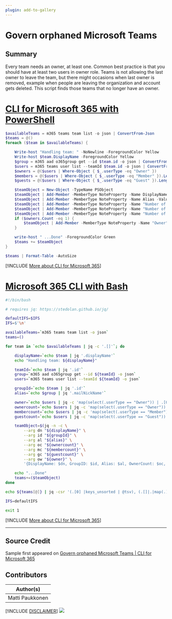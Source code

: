 ```yaml
---
plugin: add-to-gallery
---
```


# Govern orphaned Microsoft Teams

## Summary

Every team needs an owner, at least one. Common best practice is that you should have at least two users in owner role. Teams is not allowing the last owner to leave the team, but there might occasions when last owner is removed, example when people are leaving the organization and account gets deleted. This script finds those teams that no longer have an owner.
 
# [CLI for Microsoft 365 with PowerShell](#tab/cli-m365-ps)
```powershell
$availableTeams = m365 teams team list -o json | ConvertFrom-Json
$teams = @()
foreach ($team in $availableTeams) {

    Write-host "Handling team: " -NoNewline -ForegroundColor Yellow
    Write-host $team.DisplayName -ForegroundColor Yellow
    $group = m365 aad o365group get --id $team.id -o json | ConvertFrom-Json
    $users = m365 teams user list --teamId $team.id -o json | ConvertFrom-Json
    $owners = @($users | Where-Object { $_.userType -eq "Owner" })
    $members = @($users | Where-Object { $_.userType -eq "Member" }).Length
    $guests = @($users | Where-Object { $_.userType -eq "Guest" }).Length

    $teamObject = New-Object -TypeName PSObject
    $teamObject | Add-Member -MemberType NoteProperty -Name DisplayName -Value $team.displayName
    $teamObject | Add-Member -MemberType NoteProperty -Name Alias -Value $group.mailNickName
    $teamObject | Add-Member -MemberType NoteProperty -Name "Number of Owners" -Value $owners.Length
    $teamObject | Add-Member -MemberType NoteProperty -Name "Number of Members" -Value $members
    $teamObject | Add-Member -MemberType NoteProperty -Name "Number of Guests" -Value $guests
    if ($owners.Count -eq 1) {
        $teamObject | Add-Member -MemberType NoteProperty -Name "Owner" -Value $owners[0].displayName
    }

    write-host " ...Done" -ForegroundColor Green
    $teams += $teamObject
}

$teams | Format-Table -AutoSize
```
[!INCLUDE [More about CLI for Microsoft 365](../../docfx/includes/MORE-CLIM365.md)]
 
# [Microsoft 365 CLI with Bash](#tab/m365cli-bash)
```bash
#!/bin/bash

# requires jq: https://stedolan.github.io/jq/

defaultIFS=$IFS
IFS=$'\n'

availableTeams=`m365 teams team list -o json`
teams=()

for team in `echo $availableTeams | jq -c '.[]'`; do

    displayName=`echo $team | jq '.displayName'`
    echo "Handling team: ${displayName}"

    teamId=`echo $team | jq '.id'`
    group=`m365 aad o365group get --id ${teamId} -o json`
    users=`m365 teams user list --teamId ${teamId} -o json`

    groupId=`echo $team | jq '.id'`
    alias=`echo $group | jq '.mailNickName'`

    owner=`echo $users | jq -c 'map(select(.userType == "Owner")) | .[0]? | .displayName'`
    ownercount=`echo $users | jq -c 'map(select(.userType == "Owner")) | length'`
    membercount=`echo $users | jq -c 'map(select(.userType == "Member")) | length'`
    guestcount=`echo $users | jq -c 'map(select(.userType == "Guest")) | length'`

    teamObject=$(jq -n -c \
        --arg dn "${displayName}" \
        --arg id "${groupId}" \
        --arg al "${alias}" \
        --arg oc "${ownercount}" \
        --arg mc "${membercount}" \
        --arg gc "${guestcount}" \
        --arg ow "${owner}" \
        '{DisplayName: $dn, GroupID: $id, Alias: $al, OwnerCount: $oc, MemberCount: $mc, GuestCount: $gc, Owner: $ow}')

    echo "...Done"
    teams+=($teamObject)
done

echo ${teams[@]} | jq -csr '(.[0] |keys_unsorted | @tsv), (.[]|.|map(.) |@tsv)' | column -s$'\t' -t

IFS=defaultIFS

exit 1
```
[!INCLUDE [More about CLI for Microsoft 365](../../docfx/includes/MORE-CLIM365.md)]
***

## Source Credit

Sample first appeared on [Govern orphaned Microsoft Teams | CLI for Microsoft 365](https://pnp.github.io/cli-microsoft365/sample-scripts/teams/govern-orphan-teams/)

## Contributors

| Author(s) |
|-----------|
| Matti Paukkonen |


[!INCLUDE [DISCLAIMER](../../docfx/includes/DISCLAIMER.md)]
<img src="https://telemetry.sharepointpnp.com/script-samples/scripts/teams-govern-orphan-teams" aria-hidden="true" />
